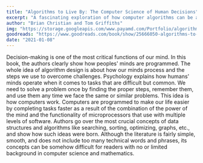 ```yaml
---
title: "Algorithms to Live By: The Computer Science of Human Decisions"
excerpt: "A fascinating exploration of how computer algorithms can be applied to our everyday lives, helping to solve common decision-making problems and illuminate the workings of the human mind."
author: "Brian Christian and Tom Griffiths"
img: "https://storage.googleapis.com/www.payamd.com/Portfolio/algorithms.jpeg"
goodreads: "https://www.goodreads.com/book/show/25666050-algorithms-to-live-by"
date: "2021-01-08"
---
```


Decision-making is one of the most critical functions of our mind. In this book, the authors clearly show how peoples' minds are programmed. The whole idea of algorithm design is about how our minds process and the steps we use to overcome challenges. Psychology explains how humans' minds operate when it comes to tasks that are difficult but common. We need to solve a problem once by finding the proper steps, remember them, and use them any time we face the same or similar problems. This idea is how computers work. Computers are programmed to make our life easier by completing tasks faster as a result of the combination of the power of the mind and the functionality of microprocessors that use with multiple levels of software. Authors go over the most crucial concepts of data structures and algorithms like searching, sorting, optimizing, graphs, etc., and show how such ideas were born. Although the literature is fairly simple, smooth, and does not include too many technical words and phrases, its concepts can be somehow difficult for readers with no or limited background in computer science and mathematics.